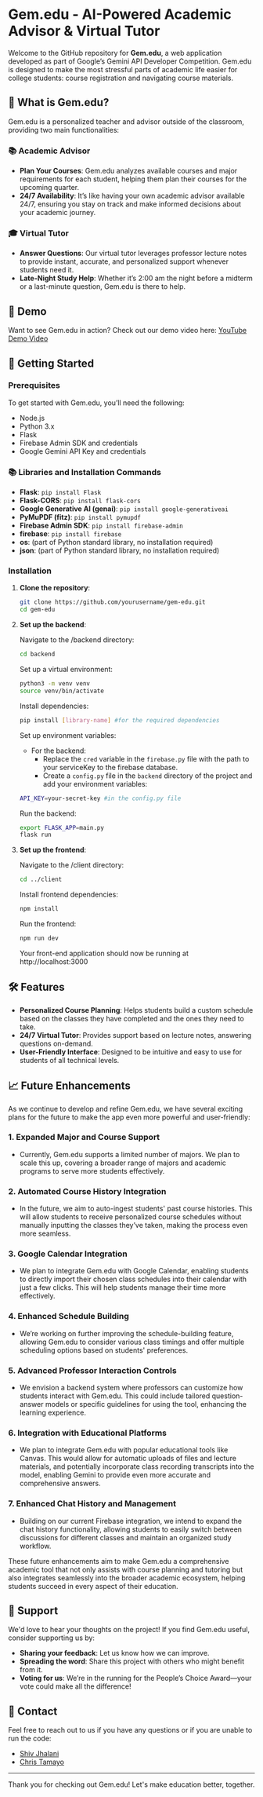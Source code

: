 # Gem.edu - AI-Powered Academic Advisor & Virtual Tutor

Welcome to the GitHub repository for **Gem.edu**, a web application developed as part of Google’s Gemini API Developer Competition. Gem.edu is designed to make the most stressful parts of academic life easier for college students: course registration and navigating course materials.

## 🌟 What is Gem.edu?

Gem.edu is a personalized teacher and advisor outside of the classroom, providing two main functionalities:

### 📚 Academic Advisor
- **Plan Your Courses**: Gem.edu analyzes available courses and major requirements for each student, helping them plan their courses for the upcoming quarter.
- **24/7 Availability**: It’s like having your own academic advisor available 24/7, ensuring you stay on track and make informed decisions about your academic journey.

### 🎓 Virtual Tutor
- **Answer Questions**: Our virtual tutor leverages professor lecture notes to provide instant, accurate, and personalized support whenever students need it.
- **Late-Night Study Help**: Whether it’s 2:00 am the night before a midterm or a last-minute question, Gem.edu is there to help.

## 🎥 Demo

Want to see Gem.edu in action? Check out our demo video here: [YouTube Demo Video](https://youtube.com/project)

## 🚀 Getting Started

### Prerequisites

To get started with Gem.edu, you’ll need the following:

- Node.js
- Python 3.x
- Flask
- Firebase Admin SDK and credentials
- Google Gemini API Key and credentials

### 📚 Libraries and Installation Commands

- **Flask**: `pip install Flask`
- **Flask-CORS**: `pip install flask-cors`
- **Google Generative AI (genai)**: `pip install google-generativeai`
- **PyMuPDF (fitz)**: `pip install pymupdf`
- **Firebase Admin SDK**: `pip install firebase-admin`
- **firebase**: `pip install firebase`
- **os**: (part of Python standard library, no installation required)
- **json**: (part of Python standard library, no installation required)


### Installation

1. **Clone the repository**:
    ```bash
    git clone https://github.com/yourusername/gem-edu.git
    cd gem-edu
    ```

2. **Set up the backend**:  

    Navigate to the /backend directory:  
    ```bash
    cd backend
    ```

    Set up a virtual environment:
    ```bash
    python3 -m venv venv
    source venv/bin/activate
    ```

    Install dependencies:
    ```bash
    pip install [library-name] #for the required dependencies
    ```

    Set up environment variables:  
      - For the backend: 
        - Replace the `cred` variable in the `firebase.py` file with the path to your serviceKey to the firebase database. 
        - Create a `config.py` file in the `backend` directory of the project and add your environment variables:
    
    ```bash
    API_KEY=your-secret-key #in the config.py file
    ```

    Run the backend:
    ```bash
    export FLASK_APP=main.py
    flask run
    ```

3. **Set up the frontend**:  

    Navigate to the /client directory:
    ```bash
    cd ../client
    ```

    Install frontend dependencies:
    ```bash
    npm install
    ```

    Run the frontend:
    ```bash
    npm run dev
    ```

    Your front-end application should now be running at http://localhost:3000


## 🛠️ Features

- **Personalized Course Planning**: Helps students build a custom schedule based on the classes they have completed and the ones they need to take.
- **24/7 Virtual Tutor**: Provides support based on lecture notes, answering questions on-demand.
- **User-Friendly Interface**: Designed to be intuitive and easy to use for students of all technical levels.

## 📈 Future Enhancements

As we continue to develop and refine Gem.edu, we have several exciting plans for the future to make the app even more powerful and user-friendly:

### 1. Expanded Major and Course Support
- Currently, Gem.edu supports a limited number of majors. We plan to scale this up, covering a broader range of majors and academic programs to serve more students effectively.

### 2. Automated Course History Integration
- In the future, we aim to auto-ingest students' past course histories. This will allow students to receive personalized course schedules without manually inputting the classes they’ve taken, making the process even more seamless.

### 3. Google Calendar Integration
- We plan to integrate Gem.edu with Google Calendar, enabling students to directly import their chosen class schedules into their calendar with just a few clicks. This will help students manage their time more effectively.

### 4. Enhanced Schedule Building
- We’re working on further improving the schedule-building feature, allowing Gem.edu to consider various class timings and offer multiple scheduling options based on students' preferences.

### 5. Advanced Professor Interaction Controls
- We envision a backend system where professors can customize how students interact with Gem.edu. This could include tailored question-answer models or specific guidelines for using the tool, enhancing the learning experience.

### 6. Integration with Educational Platforms
- We plan to integrate Gem.edu with popular educational tools like Canvas. This would allow for automatic uploads of files and lecture materials, and potentially incorporate class recording transcripts into the model, enabling Gemini to provide even more accurate and comprehensive answers.

### 7. Enhanced Chat History and Management
- Building on our current Firebase integration, we intend to expand the chat history functionality, allowing students to easily switch between discussions for different classes and maintain an organized study workflow.

These future enhancements aim to make Gem.edu a comprehensive academic tool that not only assists with course planning and tutoring but also integrates seamlessly into the broader academic ecosystem, helping students succeed in every aspect of their education.


## 🙏 Support

We'd love to hear your thoughts on the project! If you find Gem.edu useful, consider supporting us by:
- **Sharing your feedback**: Let us know how we can improve.
- **Spreading the word**: Share this project with others who might benefit from it.
- **Voting for us**: We’re in the running for the People’s Choice Award—your vote could make all the difference!

## 💬 Contact

Feel free to reach out to us if you have any questions or if you are unable to run the code:
- [Shiv Jhalani](mailto:shivjhalani@gmail.com)
- [Chris Tamayo](mailto:chriswtamayo@gmail.com)

---

Thank you for checking out Gem.edu! Let's make education better, together.
